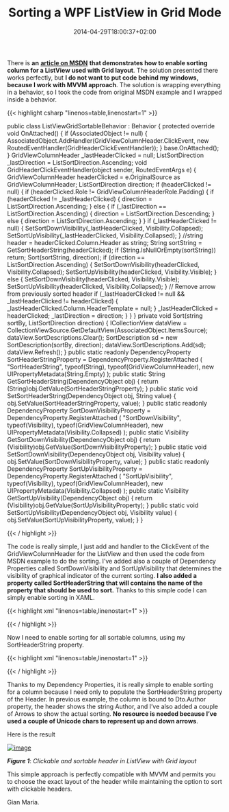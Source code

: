 ﻿---
title: "Sorting a WPF ListView in Grid Mode"
description: ""
date: 2014-04-29T18:00:37+02:00
draft: false
tags: [MVVM,WPF]
categories: [WPF]
---
There is  **an** [**article on MSDN**](http://msdn.microsoft.com/en-us/library/ms745786.aspx) **that demonstrates how to enable sorting column for a ListView used with Grid layout**. The solution presented there works perfectly, but  **I do not want to put code behind my windows, because I work with MVVM approach**. The solution is wrapping everything in a behavior, so I took the code from original MSDN example and I wrapped inside a behavior.

{{< highlight csharp "linenos=table,linenostart=1" >}}


public class ListViewGridSortableBehavior : Behavior
    {
        protected override void OnAttached()
        {
            if (AssociatedObject != null)
            {
                AssociatedObject.AddHandler(GridViewColumnHeader.ClickEvent, new RoutedEventHandler(GridHeaderClickEventHandler));
            }
            base.OnAttached();
        }
        GridViewColumnHeader _lastHeaderClicked = null;
        ListSortDirection _lastDirection = ListSortDirection.Ascending;
        void GridHeaderClickEventHandler(object sender, RoutedEventArgs e)
        {
            GridViewColumnHeader headerClicked =
                  e.OriginalSource as GridViewColumnHeader;
            ListSortDirection direction;
            if (headerClicked != null)
            {
                if (headerClicked.Role != GridViewColumnHeaderRole.Padding)
                {
                    if (headerClicked != _lastHeaderClicked)
                    {
                        direction = ListSortDirection.Ascending;
                    }
                    else
                    {
                        if (_lastDirection == ListSortDirection.Ascending)
                        {
                            direction = ListSortDirection.Descending;
                        }
                        else
                        {
                            direction = ListSortDirection.Ascending;
                        }
                    }
                    if (_lastHeaderClicked != null) 
                    {
                        SetSortDownVisibility(_lastHeaderClicked, Visibility.Collapsed);
                        SetSortUpVisibility(_lastHeaderClicked, Visibility.Collapsed);
                    }
                    //string header = headerClicked.Column.Header as string;
                    String sortString = GetSortHeaderString(headerClicked);
                    if (String.IsNullOrEmpty(sortString)) return;
                    Sort(sortString, direction);
                    if (direction == ListSortDirection.Ascending)
                    {
                        SetSortDownVisibility(headerClicked, Visibility.Collapsed);
                        SetSortUpVisibility(headerClicked, Visibility.Visible);
                    }
                    else
                    {
                        SetSortDownVisibility(headerClicked, Visibility.Visible);
                        SetSortUpVisibility(headerClicked, Visibility.Collapsed);
                    }
                    // Remove arrow from previously sorted header 
                    if (_lastHeaderClicked != null &amp;&amp; _lastHeaderClicked != headerClicked)
                    {
                        _lastHeaderClicked.Column.HeaderTemplate = null;
                    }
                    _lastHeaderClicked = headerClicked;
                    _lastDirection = direction;
                }
            }
        }
        private void Sort(string sortBy, ListSortDirection direction)
        {
            ICollectionView dataView =
              CollectionViewSource.GetDefaultView(AssociatedObject.ItemsSource);
            dataView.SortDescriptions.Clear();
            SortDescription sd = new SortDescription(sortBy, direction);
            dataView.SortDescriptions.Add(sd);
            dataView.Refresh();
        }
        public static readonly DependencyProperty SortHeaderStringProperty =
           DependencyProperty.RegisterAttached
           (
               "SortHeaderString",
               typeof(String),
               typeof(GridViewColumnHeader),
               new UIPropertyMetadata(String.Empty)
           );
        public static String GetSortHeaderString(DependencyObject obj)
        {
            return (String)obj.GetValue(SortHeaderStringProperty);
        }
        public static void SetSortHeaderString(DependencyObject obj, String value)
        {
            obj.SetValue(SortHeaderStringProperty, value);
        }
        public static readonly DependencyProperty SortDownVisibilityProperty =
          DependencyProperty.RegisterAttached
          (
              "SortDownVisibility",
              typeof(Visibility),
              typeof(GridViewColumnHeader),
              new UIPropertyMetadata(Visibility.Collapsed)
          );
        public static Visibility GetSortDownVisibility(DependencyObject obj)
        {
            return (Visibility)obj.GetValue(SortDownVisibilityProperty);
        }
        public static void SetSortDownVisibility(DependencyObject obj, Visibility value)
        {
            obj.SetValue(SortDownVisibilityProperty, value);
        }
        public static readonly DependencyProperty SortUpVisibilityProperty =
         DependencyProperty.RegisterAttached
         (
             "SortUpVisibility",
             typeof(Visibility),
             typeof(GridViewColumnHeader),
             new UIPropertyMetadata(Visibility.Collapsed)
         );
        public static Visibility GetSortUpVisibility(DependencyObject obj)
        {
            return (Visibility)obj.GetValue(SortUpVisibilityProperty);
        }
        public static void SetSortUpVisibility(DependencyObject obj, Visibility value)
        {
            obj.SetValue(SortUpVisibilityProperty, value);
        }
    }

{{< / highlight >}}

The code is really simple, I just add and handler to the ClickEvent of the GridViewColumnHeader for the ListView and then used the code from MSDN example to do the sorting. I’ve added also a couple of Dependency Properties called SortDownVisibility and SortUpVisibility that determines the visibility of graphical indicator of the current sorting.  **I also added a property called SortHeaderString that will contains the name of the property that should be used to sort.** Thanks to this simple code I can simply enable sorting in XAML.

{{< highlight xml "linenos=table,linenostart=1" >}}


<ListView ItemsSource="{Binding SearchesResult}" HorizontalContentAlignment="Stretch" >
    <i:Interaction.Behaviors>
        <Behaviours:ListViewGridSortableBehavior />
    </i:Interaction.Behaviors>

{{< / highlight >}}

Now I need to enable sorting for all sortable columns, using my SortHeaderString property.

{{< highlight xml "linenos=table,linenostart=1" >}}


<GridViewColumn  DisplayMemberBinding="{Binding Dto.Author}" >
    <GridViewColumn.Header>
        <GridViewColumnHeader Behaviours:ListViewGridSortableBehavior.SortHeaderString="Dto.Author">
            <StackPanel Orientation="Horizontal">
                <Label Content="?" Visibility="{Binding Path=SortDownVisibility, RelativeSource={RelativeSource AncestorType={x:Type GridViewColumnHeader}}}"></Label>
                <Label Content="?" Visibility="{Binding Path=SortUpVisibility, RelativeSource={RelativeSource AncestorType={x:Type GridViewColumnHeader}}}"></Label>
                <Label Content="Author"></Label>
            </StackPanel>
        </GridViewColumnHeader>
    </GridViewColumn.Header>
</GridViewColumn>

{{< / highlight >}}

Thanks to my Dependency Properties, it is really simple to enable sorting for a column because I need only to populate the SortHeaderString property of the Header. In previous example, the column is bound to Dto.Author property, the header shows the string Author, and I’ve also added a couple of Arrows to show the actual sorting.  **No resource is needed because I’ve used a couple of Unicode chars to represent up and down arrows**.

Here is the result

[![image](http://www.codewrecks.com/blog/wp-content/uploads/2014/04/image_thumb3.png "image")](http://www.codewrecks.com/blog/wp-content/uploads/2014/04/image3.png)

 ***Figure 1***: *Clickable and sortable header in ListView with Grid layout*

This simple approach is perfectly compatible with MVVM and permits you to choose the exact layout of the header while maintaining the option to sort with clickable headers.

Gian Maria.
